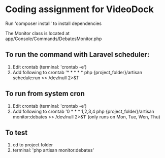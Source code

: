 # Coding assignment for VideoDock

Run 'composer install' to install dependencies

The Monitor class is located at app/Console/Commands/DebatesMonitor.php

## To run the command with Laravel scheduler:

1. Edit crontab (terminal: 'crontab -e')
2. Add following to crontab '* * * * * php {project_folder}/artisan schedule:run >> /dev/null 2>&1'

## To run from system cron

1. Edit crontab (terminal: 'crontab -e')
2. Add following to crontab '0 * * * 1,2,3,4 php {project_folder}/artisan monitor:debates >> /dev/null 2>&1' (only runs on Mon, Tue, Wen, Thu)

## To test

1. cd to project folder
2. terminal: 'php artisan monitor:debates'

